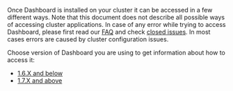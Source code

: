 Once Dashboard is installed on your cluster it can be accessed in a few different ways. Note that this document does not describe all possible ways of accessing cluster applications. In case of any error while trying to access Dashboard, please first read our [FAQ](https://github.com/kubernetes/dashboard/wiki/FAQ) and check [closed issues](https://github.com/kubernetes/dashboard/issues?q=is%3Aissue+is%3Aclosed). In most cases errors are caused by cluster configuration issues.

Choose version of Dashboard you are using to get information about how to access it:
- [1.6.X and below](https://github.com/kubernetes/dashboard/wiki/Accessing-Dashboard---1.7.X-and-above)
- [1.7.X and above]()

